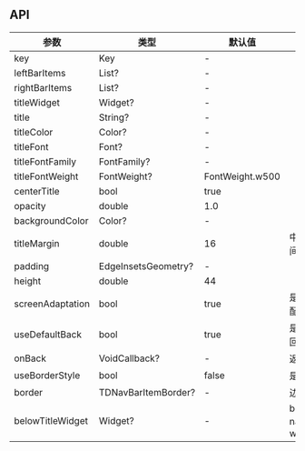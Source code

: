 ## API

| 参数 | 类型 | 默认值 | 说明 |
| --- | --- | --- | --- |
| key | Key | - |  |
| leftBarItems | List<TDNavBarItem>? | - |  |
| rightBarItems | List<TDNavBarItem>? | - |  |
| titleWidget | Widget? | - |  |
| title | String? | - |  |
| titleColor | Color? | - |  |
| titleFont | Font? | - |  |
| titleFontFamily | FontFamily? | - |  |
| titleFontWeight | FontWeight? | FontWeight.w500 |  |
| centerTitle | bool | true |  |
| opacity | double | 1.0 |  |
| backgroundColor | Color? | - |  |
| titleMargin | double | 16 | 中间文案左右两边间距 |
| padding | EdgeInsetsGeometry? | - |  |
| height | double | 44 |  |
| screenAdaptation | bool | true | 是否进行屏幕适配，默认true |
| useDefaultBack | bool | true | 是否使用默认的返回 |
| onBack | VoidCallback? | - | 返回事件 |
| useBorderStyle | bool | false | 是否使用边框模式 |
| border | TDNavBarItemBorder? | - | 边框 |
| belowTitleWidget | Widget? | - | belowTitleWidget navbar 下方的widget |
